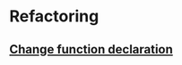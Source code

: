 # Refactoring
## [Change function declaration](src/Change%20Function%20Declaration/Change%20Function%20Declaration.md)
